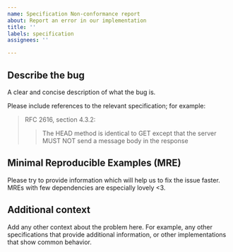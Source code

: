 ```yaml
---
name: Specification Non-conformance report
about: Report an error in our implementation
title: ''
labels: specification
assignees: ''

---
```


## Describe the bug

A clear and concise description of what the bug is.

Please include references to the relevant specification; for example:

> RFC 2616, section 4.3.2:
> 
> > The HEAD method is identical to GET except that the server MUST NOT
> > send a message body in the response

## Minimal Reproducible Examples (MRE)

Please try to provide information which will help us to fix the issue faster. MREs with few dependencies are especially lovely <3.

## Additional context

Add any other context about the problem here. For example, any other specifications that provide additional information, or other implementations that show common behavior.
